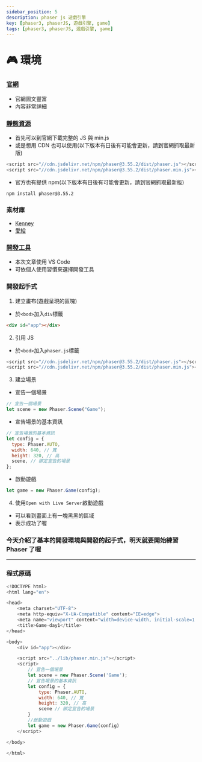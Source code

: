 ```yaml
---
sidebar_position: 5
description: phaser js 遊戲引擎 
key: [phaser3, phaserJS, 遊戲引擎, game]
tags: [phaser3, phaserJS, 遊戲引擎, game]
---
```


# 🎮 環境
### [官網](https://phaser.io/)

- 官網圖文豐富
- 內容非常詳細

### [靜態資源](https://phaser.io/download/stable)

- 首先可以到官網下載完整的 JS 與 min.js
- 或是想用 CDN 也可以使用(以下版本有日後有可能會更新，請到官網抓取最新版)

```javascript
<script src="//cdn.jsdelivr.net/npm/phaser@3.55.2/dist/phaser.js"></script>
<script src="//cdn.jsdelivr.net/npm/phaser@3.55.2/dist/phaser.min.js"></script>
```

- 官方也有提供 npm(以下版本有日後有可能會更新，請到官網抓取最新版)

```
npm install phaser@3.55.2
```

### 素材庫

- [Kenney](https://www.kenney.nl/assets)
- [愛給](https://www.aigei.com/)

### [開發工具](https://code.visualstudio.com/)

- 本次文章使用 VS Code
- 可依個人使用習慣來選擇開發工具

### 開發起手式

1. 建立畫布(遊戲呈現的區塊)

- 於`<bod>`加入`div`標籤

```html
<div id="app"></div>
```

2. 引用 JS

- 於`<bod>`加入`phaser.js`標籤

```javascript
<script src="//cdn.jsdelivr.net/npm/phaser@3.55.2/dist/phaser.js"></script>
<script src="//cdn.jsdelivr.net/npm/phaser@3.55.2/dist/phaser.min.js"></script>
```

3. 建立場景

- 宣告一個場景

```javascript
// 宣告一個場景
let scene = new Phaser.Scene("Game");
```

- 宣告場景的基本資訊

```javascript
// 宣告場景的基本資訊
let config = {
  type: Phaser.AUTO,
  width: 640, // 寬
  height: 320, // 高
  scene, // 綁定宣告的場景
};
```

- 啟動遊戲

```javascript
let game = new Phaser.Game(config);
```

4. 使用`Open with Live Server`啟動遊戲

- 可以看到畫面上有一塊黑黑的區域
- 表示成功了喔

### 今天介紹了基本的開發環境與開發的起手式，明天就要開始練習 Phaser 了喔

---

### 程式原碼

```javascript
<!DOCTYPE html>
<html lang="en">

<head>
    <meta charset="UTF-8">
    <meta http-equiv="X-UA-Compatible" content="IE=edge">
    <meta name="viewport" content="width=device-width, initial-scale=1.0">
    <title>Game-day1</title>
</head>

<body>
    <div id="app"></div>

    <script src="../lib/phaser.min.js"></script>
    <script>
        // 宣告一個場景
        let scene = new Phaser.Scene('Game');
        // 宣告場景的基本資訊
        let config = {
            type: Phaser.AUTO,
            width: 640, // 寬
            height: 320, // 高
            scene // 綁定宣告的場景
        }
        //啟動遊戲
        let game = new Phaser.Game(config)
    </script>

</body>

</html>
```
